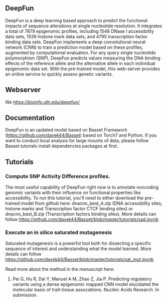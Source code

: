 ## DeepFun
DeepFun is a deep learning based approach to predict the functional impacts of sequence alterations at single nucleotide resolution. It integrates a total of 7879 epigenomic profiles, including 1548 DNase I accessibility data sets, 1536 histone mark data sets, and 4795 transcription factor binding data sets. DeepFun implements a deep convolutional neural network (CNN) to train a prediction model based on these profiles, augmented by computational evaluation. For any query single nucleotide polymorphism (SNP), DeepFun predicts values measuring the DNA binding effects of the reference allele and the alternative allele in each individual epigenomic data set. With the pre-trained model, this web-server provides an online service to quickly assess genetic variants.

## Webserver
We 
https://bioinfo.uth.edu/deepfun/

## Documentation
DeepFun is an updated model based on Basset Framework (https://github.com/davek44/Basset) based on Torch7 and Python. If you want to conduct local analysis for large mounts of data, please follow Basset tutorials install dependencies packages at first.  

## Tutorials
### Compute SNP Activity Difference profiles.
The most useful capability of DeepFun right now is to annotate noncoding genomic variants with their influence on functional properties like accessibility.
To run this tutorial, you'll need to either download the pre-trained model from github here: dnacnn_best_A.zip (DNA accessibility sites, histone marks and Transcription factor CTCF binding sites) or dnacnn_best_B.zip (Transcription factors binding sites). 
More details can follow https://github.com/davek44/Basset/blob/master/tutorials/sad.ipynb

### Execute an in silico saturated mutagenesis
Saturated mutagenesis is a powerful tool both for dissecting a specific sequence of interest and understanding what the model learned. 
More details can follow https://github.com/davek44/Basset/blob/master/tutorials/sat_mut.ipynb

Read more about the method in the manuscript here:
1.	Pei G, Hu R, Dai Y, Manuel A M, Zhao Z, Jia P. Predicting regulatory variants using a dense epigenomic mapped CNN model elucidated the molecular basis of trait-tissue associations. Nucleic Acids Research. In submission.
